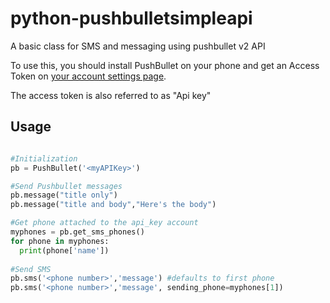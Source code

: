 # python-pushbulletsimpleapi
A basic class for SMS and messaging using pushbullet v2 API

To use this, you should install PushBullet on your phone and get an Access Token on [your account settings page](https://www.pushbullet.com/#settings/account).

The access token is also referred to as "Api key"

## Usage

```python

#Initialization
pb = PushBullet('<myAPIKey>')

#Send Pushbullet messages
pb.message("title only")
pb.message("title and body","Here's the body")

#Get phone attached to the api_key account
myphones = pb.get_sms_phones()
for phone in myphones:
  print(phone['name'])
  
#Send SMS
pb.sms('<phone number>','message') #defaults to first phone
pb.sms('<phone number>','message', sending_phone=myphones[1])

```
